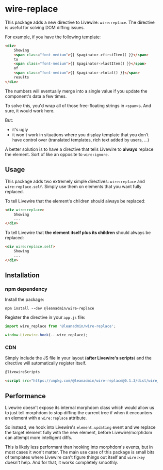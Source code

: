 # wire-replace

This package adds a new directive to Livewire: `wire:replace`. The directive is useful for solving DOM diffing issues.

For example, if you have the following template:

```html
<div>
    Showing
    <span class="font-medium">{{ $paginator->firstItem() }}</span>
    to
    <span class="font-medium">{{ $paginator->lastItem() }}</span>
    of
    <span class="font-medium">{{ $paginator->total() }}</span>
    results
</div>
```

The numbers will eventually merge into a single value if you update the component's data a few times.

To solve this, you'd wrap all of those free-floating strings in `<span>`s. And sure, it would work here.

But:
- it's ugly
- it won't work in situations where you display template that you don't have control over (translated templates, rich text added by users, ...)

A better solution is to have a directive that tells Livewire to **always** replace the element. Sort of like an opposite to `wire:ignore`.

## Usage

This package adds two extremely simple directives: `wire:replace` and `wire:replace.self`. Simply use them on elements that you want fully replaced.

To tell Livewire that the element's children should always be replaced:
```html
<div wire:replace>
    Showing
    ...
</div>
```

To tell Livewire that **the element itself plus its children** should always be replaced:
```html
<div wire:replace.self>
    Showing
    ...
</div>
```

## Installation

### npm dependency
Install the package:
```
npm install --dev @leanadmin/wire-replace
```

Register the directive in your `app.js` file:

```js
import wire_replace from '@leanadmin/wire-replace';

window.Livewire.hook(...wire_replace);
```

### CDN

Simply include the JS file in your layout (**after Livewire's scripts**) and the directive will automatically register itself.
```html
@livewireScripts

<script src="https://unpkg.com/@leanadmin/wire-replace@0.1.3/dist/wire_replace.js"></script>
```

## Performance

Livewire doesn't expose its internal morphdom class which would allow us to just tell morphdom to stop diffing the current tree if when it encounters an element with a `wire:replace` attribute.

So instead, we hook into Livewire's `element.updating` event and we replace the target element fully with the new element, before Livewire/morphdom can attempt more intelligent diffs.

This is likely less performant than hooking into morphdom's events, but in most cases it won't matter. The main use case of this package is small bits of templates where Livewire can't figure things out itself and `wire:key` doesn't help. And for that, it works completely smoothly.
